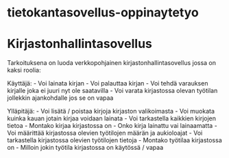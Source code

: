 # tietokantasovellus-oppinaytetyo
# Kirjastonhallintasovellus

Tarkoituksena on luoda verkkopohjainen kirjastonhallintasovellus jossa on kaksi roolia: 

Käyttäjä:
    - Voi lainata kirjan
    - Voi palauttaa kirjan
    - Voi tehdä varauksen kirjalle joka ei juuri nyt ole saatavilla
    - Voi varata kirjastossa olevan työtilan jollekkin ajankohdalle jos se on vapaa

Ylläpitäjä:
    - Voi lisätä / poistaa kirjoja kirjaston valikoimasta
    - Voi muokata kuinka kauan jotain kirjaa voidaan lainata
    - Voi tarkastella kaikkien kirjojen tietoa
        - Montako kirjaa kirjastossa on
        - Onko kirja lainattu vai lainaamatta
    - Voi määrittää kirjastossa olevien työtilojen määrän ja aukioloajat
    - Voi tarkastella kirjastossa olevien työtilojen tietoja
        - Montako työtilaa kirjastossa on
        - Milloin jokin työtila kirjastossa on käytössä / vapaa


